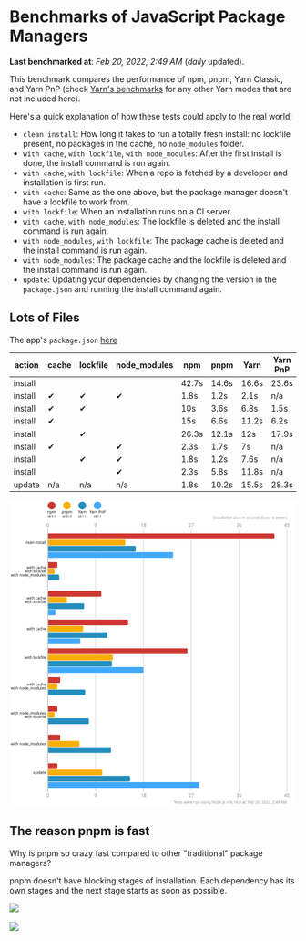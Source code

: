 # Benchmarks of JavaScript Package Managers

**Last benchmarked at**: _Feb 20, 2022, 2:49 AM_ (_daily_ updated).

This benchmark compares the performance of npm, pnpm, Yarn Classic, and Yarn PnP (check [Yarn's benchmarks](https://yarnpkg.com/benchmarks) for any other Yarn modes that are not included here).

Here's a quick explanation of how these tests could apply to the real world:

- `clean install`: How long it takes to run a totally fresh install: no lockfile present, no packages in the cache, no `node_modules` folder.
- `with cache`, `with lockfile`, `with node_modules`: After the first install is done, the install command is run again.
- `with cache`, `with lockfile`: When a repo is fetched by a developer and installation is first run.
- `with cache`: Same as the one above, but the package manager doesn't have a lockfile to work from.
- `with lockfile`: When an installation runs on a CI server.
- `with cache`, `with node_modules`: The lockfile is deleted and the install command is run again.
- `with node_modules`, `with lockfile`: The package cache is deleted and the install command is run again.
- `with node_modules`: The package cache and the lockfile is deleted and the install command is run again.
- `update`: Updating your dependencies by changing the version in the `package.json` and running the install command again.

## Lots of Files

The app's `package.json` [here](https://github.com/pnpm/pnpm.github.io/blob/main/benchmarks/fixtures/alotta-files/package.json)

| action  | cache | lockfile | node_modules| npm | pnpm | Yarn | Yarn PnP |
| ---     | ---   | ---      | ---         | --- | ---  | ---  | ---      |
| install |       |          |             | 42.7s | 14.6s | 16.6s | 23.6s |
| install | ✔     | ✔        | ✔           | 1.8s | 1.2s | 2.1s | n/a |
| install | ✔     | ✔        |             | 10s | 3.6s | 6.8s | 1.5s |
| install | ✔     |          |             | 15s | 6.6s | 11.2s | 6.2s |
| install |       | ✔        |             | 26.3s | 12.1s | 12s | 17.9s |
| install | ✔     |          | ✔           | 2.3s | 1.7s | 7s | n/a |
| install |       | ✔        | ✔           | 1.8s | 1.2s | 7.6s | n/a |
| install |       |          | ✔           | 2.3s | 5.8s | 11.8s | n/a |
| update  | n/a | n/a | n/a | 1.8s | 10.2s | 15.5s | 28.3s |

![Graph of the alotta-files results](../../static/img/benchmarks/alotta-files.svg)

## The reason pnpm is fast

Why is pnpm so crazy fast compared to other "traditional" package managers?

pnpm doesn't have blocking stages of installation. Each dependency has its own stages and the next stage starts as soon as possible.

![](/img/installation-stages-of-other-pms.png)

![](/img/installation-stages-of-pnpm.jpg)